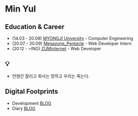 # Min Yul

## Education & Career 
- (14.03 - 20.08) [MYONGJI University](https://www.mju.ac.kr/sites/mjukr/intro/intro.html) - Computer Engineering
- (20.07 - 20.09) [Megazone_Pentacle](https://www.pentacle.co.kr/#MAIN) - Web Developer Intern
- (20.12 -  ~ING) [ZUMinternet](https://zum.com/) - Web Developer 

## 💡
- 언젠간 잘리고 회사는 망하고 우리는 죽는다.

## Digital Footprints 
- Development [BLOG](https://velog.io/@minyul)
- Diary [BLOG](https://blog.naver.com/ggomjae)
